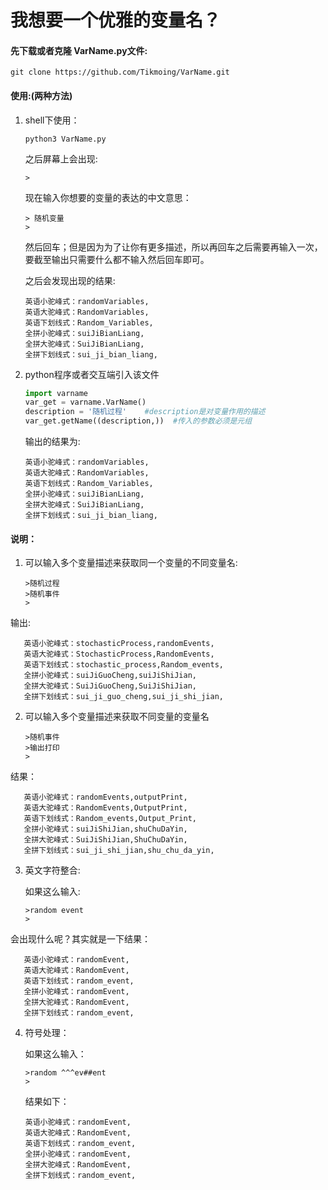 # 我想要一个优雅的变量名？  

#### 先下载或者克隆 VarName.py文件:  

``` shell
git clone https://github.com/Tikmoing/VarName.git  
```

#### 使用:(两种方法)

1. shell下使用：

   ``` shell
   python3 VarName.py
   ```

   之后屏幕上会出现:

   ``` shell
   >
   ```

   现在输入你想要的变量的表达的中文意思：

   ```shell
   > 随机变量
   >
   ```

   然后回车；但是因为为了让你有更多描述，所以再回车之后需要再输入一次，要截至输出只需要什么都不输入然后回车即可。

   之后会发现出现的结果:

   ``` shell
   英语小驼峰式：randomVariables,
   英语大驼峰式：RandomVariables,
   英语下划线式：Random_Variables,
   全拼小驼峰式：suiJiBianLiang,
   全拼大驼峰式：SuiJiBianLiang,
   全拼下划线式：sui_ji_bian_liang,
   ```

2. python程序或者交互端引入该文件

   ```python
   import varname
   var_get = varname.VarName()
   description = '随机过程'    #description是对变量作用的描述
   var_get.getName((description,))  #传入的参数必须是元组
   ```

   输出的结果为:

   ``` shel
   英语小驼峰式：randomVariables,
   英语大驼峰式：RandomVariables,
   英语下划线式：Random_Variables,
   全拼小驼峰式：suiJiBianLiang,
   全拼大驼峰式：SuiJiBianLiang,
   全拼下划线式：sui_ji_bian_liang,
   ```

#### 说明：

1. 可以输入多个变量描述来获取同一个变量的不同变量名:

   ```shell
   >随机过程
   >随机事件
   >
   ```
   
输出:
   
```shell
   英语小驼峰式：stochasticProcess,randomEvents,
   英语大驼峰式：StochasticProcess,RandomEvents,
   英语下划线式：stochastic_process,Random_events,
   全拼小驼峰式：suiJiGuoCheng,suiJiShiJian,
   全拼大驼峰式：SuiJiGuoCheng,SuiJiShiJian,
   全拼下划线式：sui_ji_guo_cheng,sui_ji_shi_jian,
   ```
   
2. 可以输入多个变量描述来获取不同变量的变量名

   ```shell
   >随机事件
   >输出打印
   >
   ```
   
结果：
   
```shell
   英语小驼峰式：randomEvents,outputPrint,
   英语大驼峰式：RandomEvents,OutputPrint,
   英语下划线式：Random_events,Output_Print,
   全拼小驼峰式：suiJiShiJian,shuChuDaYin,
   全拼大驼峰式：SuiJiShiJian,ShuChuDaYin,
   全拼下划线式：sui_ji_shi_jian,shu_chu_da_yin,
   ```
   
3. 英文字符整合:

   如果这么输入:

   ```shell
   >random event
   >
   ```
   
会出现什么呢？其实就是一下结果：
   
```shell
   英语小驼峰式：randomEvent,
   英语大驼峰式：RandomEvent,
   英语下划线式：random_event,
   全拼小驼峰式：randomEvent,
   全拼大驼峰式：RandomEvent,
   全拼下划线式：random_event,
   ```
   
4. 符号处理：

   如果这么输入：

   ```null
   >random ^^^ev##ent
   >
   ```

   结果如下：

   ```shell
   英语小驼峰式：randomEvent,
   英语大驼峰式：RandomEvent,
   英语下划线式：random_event,
   全拼小驼峰式：randomEvent,
   全拼大驼峰式：RandomEvent,
   全拼下划线式：random_event,
   ```

   

                            

